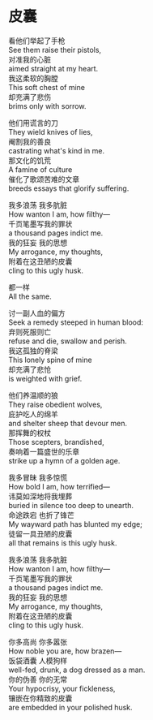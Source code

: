 # 皮囊

看他们举起了手枪  
See them raise their pistols,  
对准我的心脏  
aimed straight at my heart.  
我这柔软的胸膛  
This soft chest of mine  
却充满了悲伤  
brims only with sorrow.

他们用谎言的刀  
They wield knives of lies,  
阉割我的善良  
castrating what's kind in me.  
那文化的饥荒  
A famine of culture  
催化了歌颂苦难的文章  
breeds essays that glorify suffering.

我多浪荡 我多肮脏  
How wanton I am, how filthy—  
千页笔墨写我的罪状  
a thousand pages indict me.  
我的狂妄 我的思想  
My arrogance, my thoughts,  
附着在这丑陋的皮囊  
cling to this ugly husk.

都一样  
All the same.

讨一副人血的偏方  
Seek a remedy steeped in human blood:  
弃则死服则亡  
refuse and die, swallow and perish.  
我这孤独的脊梁  
This lonely spine of mine  
却充满了悲怆  
is weighted with grief.

他们养温顺的狼  
They raise obedient wolves,  
庇护吃人的绵羊  
and shelter sheep that devour men.  
那挥舞的权杖  
Those scepters, brandished,  
奏响着一篇盛世的乐章  
strike up a hymn of a golden age.

我多冒昧 我多惊慌  
How bold I am, how terrified—  
讳莫如深地将我埋葬  
buried in silence too deep to unearth.  
命途跌宕 也折了锋芒  
My wayward path has blunted my edge;  
徒留一具丑陋的皮囊  
all that remains is this ugly husk.

我多浪荡 我多肮脏  
How wanton I am, how filthy—  
千页笔墨写我的罪状  
a thousand pages indict me.  
我的狂妄 我的思想  
My arrogance, my thoughts,  
附着在这丑陋的皮囊  
cling to this ugly husk.

你多高尚 你多嚣张  
How noble you are, how brazen—  
饭袋酒囊 人模狗样  
well-fed, drunk, a dog dressed as a man.  
你的伪善 你的无常  
Your hypocrisy, your fickleness,  
镶嵌在你精致的皮囊  
are embedded in your polished husk.